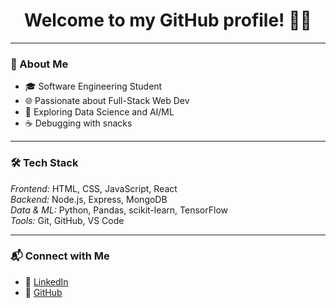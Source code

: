 <h1 align="center">Welcome to my GitHub profile! 👩‍💻</h1>

---

### 🧠 About Me

- 🎓 Software Engineering Student
- 🌐 Passionate about Full-Stack Web Dev
- 🤖 Exploring Data Science and AI/ML
- ☕ Debugging with snacks

---

### 🛠️ Tech Stack

*Frontend:* HTML, CSS, JavaScript, React  
*Backend:* Node.js, Express, MongoDB  
*Data & ML:* Python, Pandas, scikit-learn, TensorFlow  
*Tools:* Git, GitHub, VS Code  

---


### 📬 Connect with Me

- 💼 [LinkedIn](www.linkedin.com/in/bareerah-baig)  
- 🐙 [GitHub](https://github.com/BareerahBaig)  


